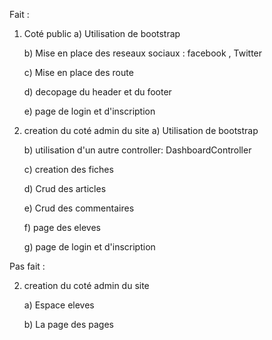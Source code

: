 Fait :

 1) Coté public
    a) Utilisation de bootstrap

    b) Mise en place des reseaux sociaux : facebook , Twitter

    c) Mise en place des route

    d) decopage du header et du footer

    e) page de login et d'inscription


 2) creation du coté admin du site
    a) Utilisation de bootstrap

    b) utilisation d'un autre controller: DashboardController

    c) creation des fiches

    d) Crud des articles

    e) Crud des commentaires

    f) page des eleves

    g) page de login et d'inscription



Pas fait :

 2) creation du coté admin du site

    a) Espace eleves
    
    b) La page des pages